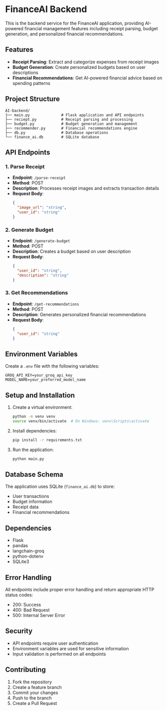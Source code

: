 # FinanceAI Backend

This is the backend service for the FinanceAI application, providing AI-powered financial management features including receipt parsing, budget generation, and personalized financial recommendations.

## Features

- **Receipt Parsing**: Extract and categorize expenses from receipt images
- **Budget Generation**: Create personalized budgets based on user descriptions
- **Financial Recommendations**: Get AI-powered financial advice based on spending patterns

## Project Structure

```
AI-backend/
├── main.py              # Flask application and API endpoints
├── reciept.py           # Receipt parsing and processing
├── budget.py            # Budget generation and management
├── recommender.py       # Financial recommendations engine
├── db.py                # Database operations
└── finance_ai.db        # SQLite database
```

## API Endpoints

### 1. Parse Receipt
- **Endpoint**: `/parse-receipt`
- **Method**: POST
- **Description**: Processes receipt images and extracts transaction details
- **Request Body**:
  ```json
  {
    "image_url": "string",
    "user_id": "string"
  }
  ```

### 2. Generate Budget
- **Endpoint**: `/generate-budget`
- **Method**: POST
- **Description**: Creates a budget based on user description
- **Request Body**:
  ```json
  {
    "user_id": "string",
    "description": "string"
  }
  ```

### 3. Get Recommendations
- **Endpoint**: `/get-recommendations`
- **Method**: POST
- **Description**: Generates personalized financial recommendations
- **Request Body**:
  ```json
  {
    "user_id": "string"
  }
  ```

## Environment Variables

Create a `.env` file with the following variables:
```
GROQ_API_KEY=your_groq_api_key
MODEL_NAME=your_preferred_model_name
```

## Setup and Installation

1. Create a virtual environment:
   ```bash
   python -m venv venv
   source venv/bin/activate  # On Windows: venv\Scripts\activate
   ```

2. Install dependencies:
   ```bash
   pip install -r requirements.txt
   ```

3. Run the application:
   ```bash
   python main.py
   ```

## Database Schema

The application uses SQLite (`finance_ai.db`) to store:
- User transactions
- Budget information
- Receipt data
- Financial recommendations

## Dependencies

- Flask
- pandas
- langchain-groq
- python-dotenv
- SQLite3

## Error Handling

All endpoints include proper error handling and return appropriate HTTP status codes:
- 200: Success
- 400: Bad Request
- 500: Internal Server Error

## Security

- API endpoints require user authentication
- Environment variables are used for sensitive information
- Input validation is performed on all endpoints

## Contributing

1. Fork the repository
2. Create a feature branch
3. Commit your changes
4. Push to the branch
5. Create a Pull Request 